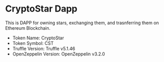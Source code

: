 # CryptoStar Dapp

This is DAPP for owning stars, exchanging them, and trasnferring them on Ethereum Blockchain.
* Token Name: CryptoStar
* Token Symbol: CST  
* Truffle Version: Truffle v5.1.46
* OpenZeppelin Version: OpenZeppelin v3.2.0
